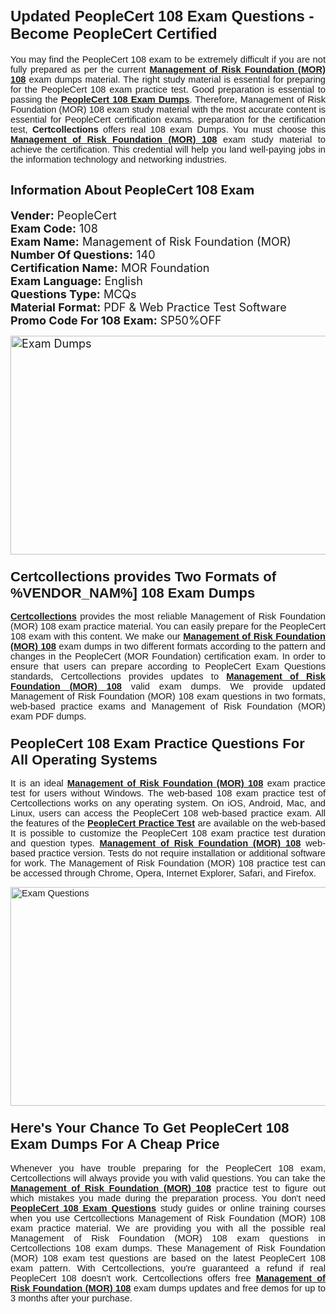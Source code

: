 <h1><span style="font-size:24px"><span style="font-family:Calibri,sans-serif"><strong>Updated PeopleCert 108 Exam Questions - Become PeopleCert Certified</strong></span></span></h1> <p style="text-align:justify"><span style="font-size:11pt"><span style="font-family:Calibri,sans-serif">You may find the PeopleCert 108 exam to be extremely difficult if you are not fully prepared as per the current <u><strong>Management of Risk Foundation (MOR) 108</strong></u> exam dumps material. The right study material is essential for preparing for the PeopleCert 108 exam practice test. Good preparation is essential to passing the <a href="https://www.certcollections.com/108-exam-questions"><u><strong>PeopleCert 108 Exam Dumps</strong></u></a>. Therefore, Management of Risk Foundation (MOR) 108 exam study material with the most accurate content is essential for PeopleCert certification exams. preparation for the certification test, <strong>Certcollections</strong> offers real 108 exam Dumps. You must choose this <u><strong>Management of Risk Foundation (MOR) 108</strong></u> exam study material to achieve the certification. This credential will help you land well-paying jobs in the information technology and networking industries.</span></span></p> <h2 style="text-align:justify"><strong><span style="font-size:20px">Information About PeopleCert 108 Exam</span></strong></h2> <p style="text-align:justify"><span style="font-size:18px"><strong>Vender:</strong> PeopleCert<br /> <strong>Exam Code:</strong> 108<br /> <strong>Exam Name:</strong> Management of Risk Foundation (MOR)<br /> <strong>Number Of Questions:</strong> 140<br /> <strong>Certification Name:</strong> MOR Foundation<br /> <strong>Exam Language:</strong> English<br /> <strong>Questions Type:</strong> MCQs<br /> <strong>Material Format:</strong> PDF & Web Practice Test Software<br /> <strong>Promo Code For 108 Exam:</strong> SP50%OFF</span></p> <p style="text-align:justify"><span style="font-size:18px"><a href="https://www.certcollections.com/108-exam-questions" rel="no-follow"><img alt="Exam Dumps" src="https://www.certcollections.com/uploads/content/certcollections.jpg" style="height:350px; width:750px" /></a></span></p> <h3><span style="font-size:22px"><span style="font-family:Calibri,sans-serif"><strong>Certcollections provides Two Formats of %VENDOR_NAM%] 108 Exam Dumps</strong></span></span></h3> <p style="text-align:justify"><span style="font-size:11pt"><span style="font-family:Calibri,sans-serif"><a href="https://www.certcollections.com/"><u><strong>Certcollections</strong></u></a> provides the most reliable Management of Risk Foundation (MOR) 108 exam practice material. You can easily prepare for the PeopleCert 108 exam with this content. We make our <u><strong>Management of Risk Foundation (MOR) 108</strong></u> exam dumps in two different formats according to the pattern and changes in the PeopleCert (MOR Foundation) certification exam. In order to ensure that users can prepare according to PeopleCert Exam Questions standards, Certcollections provides updates to <u><strong>Management of Risk Foundation (MOR) 108</strong></u> valid exam dumps. We provide updated Management of Risk Foundation (MOR) 108 exam questions in two formats, web-based practice exams and Management of Risk Foundation (MOR) exam PDF dumps.</span></span></p> <h3><span style="font-size:22px"><span style="font-family:Calibri,sans-serif"><strong>PeopleCert 108 Exam Practice Questions For All Operating Systems</strong></span></span></h3> <p style="text-align:justify"><span style="font-size:11pt"><span style="font-family:Calibri,sans-serif">It is an ideal <u><strong>Management of Risk Foundation (MOR) 108</strong></u> exam practice test for users without Windows. The web-based 108 exam practice test of Certcollections works on any operating system. On iOS, Android, Mac, and Linux, users can access the PeopleCert 108 web-based practice exam. All the features of the <a href="https://www.certcollections.com/peoplecert-exam-dumps"><u><strong>PeopleCert Practice Test</strong></u></a> are available on the web-based It is possible to customize the PeopleCert 108 exam practice test duration and question types. <u><strong>Management of Risk Foundation (MOR) 108</strong></u> web-based practice version. Tests do not require installation or additional software for work. The Management of Risk Foundation (MOR) 108 practice test can be accessed through Chrome, Opera, Internet Explorer, Safari, and Firefox.</span></span></p> <p style="text-align:justify"><span style="font-size:11pt"><span style="font-family:Calibri,sans-serif"><a href="https://www.certcollections.com/108-exam-questions" rel="no-follow"><img alt="Exam Questions" src="https://www.certcollections.com/uploads/content/55597321.jpg" style="height:350px; width:750px" /></a></span></span></p> <h3><span style="font-size:22px"><span style="font-family:Calibri,sans-serif"><strong>Here's Your Chance To Get PeopleCert 108 Exam Dumps For A Cheap Price</strong></span></span></h3> <p style="text-align:justify"><span style="font-size:11pt"><span style="font-family:Calibri,sans-serif">Whenever you have trouble preparing for the PeopleCert 108 exam, Certcollections will always provide you with valid questions. You can take the <u><strong>Management of Risk Foundation (MOR) 108</strong></u> practice test to figure out which mistakes you made during the preparation process. You don't need <a href="https://www.certcollections.com/108-exam-questions"><u><strong>PeopleCert 108 Exam Questions</strong></u></a> study guides or online training courses when you use Certcollections Management of Risk Foundation (MOR) 108 exam practice material. We are providing you with all the possible real Management of Risk Foundation (MOR) 108 exam questions in Certcollections 108 exam dumps. These Management of Risk Foundation (MOR) 108 exam test questions are based on the latest PeopleCert 108 exam pattern. With Certcollections, you're guaranteed a refund if real PeopleCert 108 doesn't work. Certcollections offers free <u><strong>Management of Risk Foundation (MOR) 108</strong></u> exam dumps updates and free demos for up to 3 months after your purchase.</span></span></p>
